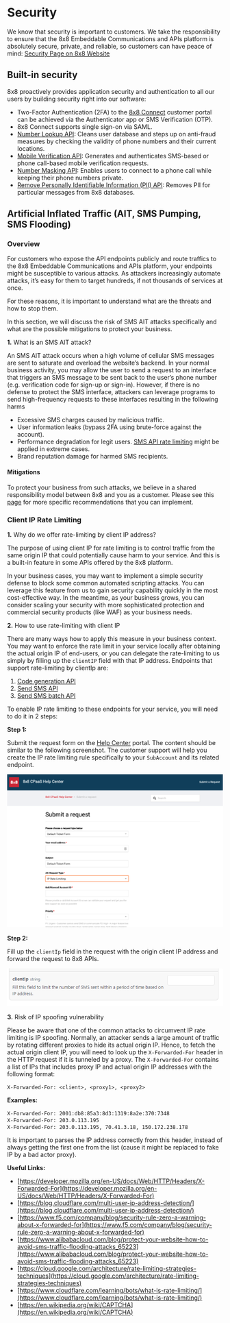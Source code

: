 # Security

We know that security is important to customers. We take the responsibility to ensure that the 8x8 Embeddable Communications and APIs platform is absolutely secure, private, and reliable, so customers can have peace of mind: [Security Page on 8x8 Website](https://www.8x8.com/products/apis/security)


## **Built-in security**


8x8 proactively provides application security and authentication to all our users by building security right into our software:

* Two-Factor Authentication (2FA) to the [8x8 Connect](https://connect.8x8.com/) customer portal can be achieved via the Authenticator app or SMS Verification (OTP).
* 8x8 Connect supports single sign-on via SAML.
* [Number Lookup API](/connect/reference/getting-started-with-number-lookup-api): Cleans user database and steps up on anti-fraud measures by checking the validity of phone numbers and their current locations.
* [Mobile Verification API](/connect/reference/page): Generates and authenticates SMS-based or phone call-based mobile verification requests.
* [Number Masking API](/connect/docs/getting-started-with-number-masking): Enables users to connect to a phone call while keeping their phone numbers private.
* [Remove Personally Identifiable Information (PII) API](/connect/reference/delete-pii): Removes PII for particular messages from 8x8 databases.

## **Artificial Inflated Traffic (AIT, SMS Pumping, SMS Flooding)**

### **Overview**

For customers who expose the API endpoints publicly and route traffics to the 8x8 Embeddable Communications and APIs platform, your endpoints might be susceptible to various attacks. As attackers increasingly automate attacks, it’s easy for them to target hundreds, if not thousands of services at once.  

For these reasons, it is important to understand what are the threats and how to stop them.  


In this section, we will discuss the risk of SMS AIT attacks specifically and what are the possible mitigations to protect your business.  


**1.** What is an SMS AIT attack?  

An SMS AIT attack occurs when a high volume of cellular SMS messages are sent to saturate and overload the website’s backend. In your normal business activity, you may allow the user to send a request to an interface that triggers an SMS message to be sent back to the user’s phone number (e.g. verification code for sign-up or sign-in). However, if there is no defense to protect the SMS interface, attackers can leverage programs to send high-frequency requests to these interfaces resulting in the following harms

* Excessive SMS charges caused by malicious traffic.
* User information leaks (bypass 2FA using brute-force against the account).
* Performance degradation for legit users. [SMS API rate limiting](/connect/docs/api-rate-limiting) might be applied in extreme cases.
* Brand reputation damage for harmed SMS recipients.

#### Mitigations

 To protect your business from such attacks, we believe in a shared responsibility model between 8x8 and you as a customer. Please see this [page](recommendations-to-mitigate-sms-fraud-attacks) for more specific recommendations that you can implement.

### **Client IP Rate Limiting**

**1.** Why do we offer rate-limiting by client IP address?  

The purpose of using client IP for rate limiting is to control traffic from the same origin IP that could potentially cause harm to your service. And this is a built-in feature in some APIs offered by the 8x8 platform.  

In your business cases, you may want to implement a simple security defense to block some common automated scripting attacks. You can leverage this feature from us to gain security capability quickly in the most cost-effective way. In the meantime, as your business grows, you can consider scaling your security with more sophisticated protection and commercial security products (like WAF) as your business needs.  

  
  

**2.** How to use rate-limiting with client IP  

There are many ways how to apply this measure in your business context. You may want to enforce the rate limit in your service locally after obtaining the actual origin IP of end-users, or you can delegate the rate-limiting to us simply by filling up the `clientIP` field with that IP address. Endpoints that support rate-limiting by clientIp are:

1. [Code generation API](/connect/reference/verify-request-v2)
2. [Send SMS API](/connect/reference/send-sms)
3. [Send SMS batch API](/connect/reference/send-sms-batch)  


To enable IP rate limiting to these endpoints for your service, you will need to do it in 2 steps:  


**Step 1:**  


Submit the request form on the [Help Center](https://support.wavecell.com/hc/en-us/requests/new?ticket_form_id=900000421766) portal. The content should be similar to the following screenshot. The customer support will help you create the IP rate limiting rule specifically to your `SubAccount` and its related endpoint.  


![](../images/6127379-IP_rate_limiting.png "IP rate limiting.png")

**Step 2:**  


Fill up the `clientIp` field in the request with the origin client IP address and forward the request to 8x8 APIs.

![](../images/05cddfc-clientip.png "clientip.png")

**3.** Risk of IP spoofing vulnerability  

Please be aware that one of the common attacks to circumvent IP rate limiting is IP spoofing. Normally, an attacker sends a large amount of traffic by rotating different proxies to hide its actual origin IP. Hence, to fetch the actual origin client IP, you will need to look up the `X-Forwarded-For` header in the HTTP request if it is tunneled by a proxy. The `X-Forwarded-For` contains a list of IPs that includes proxy IP and actual origin IP addresses with the following format: 

```
X-Forwarded-For: <client>, <proxy1>, <proxy2>

```

**Examples:** 

```
X-Forwarded-For: 2001:db8:85a3:8d3:1319:8a2e:370:7348
X-Forwarded-For: 203.0.113.195
X-Forwarded-For: 203.0.113.195, 70.41.3.18, 150.172.238.178

```

It is important to parses the IP address correctly from this header, instead of always getting the first one from the list (cause it might be replaced to fake IP by a bad actor proxy).  

  

**Useful Links:**

* [https://developer.mozilla.org/en-US/docs/Web/HTTP/Headers/X-Forwarded-For](https://developer.mozilla.org/en-US/docs/Web/HTTP/Headers/X-Forwarded-For)
* [https://blog.cloudflare.com/multi-user-ip-address-detection/](https://blog.cloudflare.com/multi-user-ip-address-detection/)
* [https://www.f5.com/company/blog/security-rule-zero-a-warning-about-x-forwarded-for](https://www.f5.com/company/blog/security-rule-zero-a-warning-about-x-forwarded-for)
* [https://www.alibabacloud.com/blog/protect-your-website-how-to-avoid-sms-traffic-flooding-attacks_65223](https://www.alibabacloud.com/blog/protect-your-website-how-to-avoid-sms-traffic-flooding-attacks_65223)
* [https://cloud.google.com/architecture/rate-limiting-strategies-techniques](https://cloud.google.com/architecture/rate-limiting-strategies-techniques)
* [https://www.cloudflare.com/learning/bots/what-is-rate-limiting/](https://www.cloudflare.com/learning/bots/what-is-rate-limiting/)
* [https://en.wikipedia.org/wiki/CAPTCHA](https://en.wikipedia.org/wiki/CAPTCHA)
